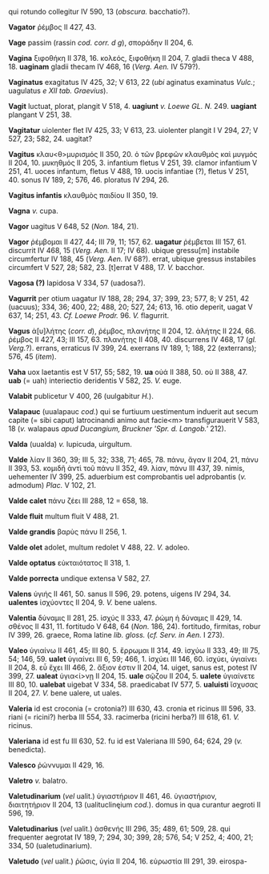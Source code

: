 qui rotundo collegitur IV 590, 13 (*οbscura.* bacchatio?).

**Vagator** ῥέμβος II 427, 43.

**Vage** passim (rassin *cod. corr. d g*), σποράδην II 204, 6.

**Vagina** ξιφοθήκη II 378, 16. κολεός, ξιφοθήκη II 204, 7. gladii theca
V 488, 18. **uaginam** gladii thecam IV 468, 16 (*Verg. Aen.* IV
579?).

**Vaginatus** exagitatus IV 425, 32; V 613, 22 (*ubi* aginatus
examinatus *Vulc.*; uagulatus *e XII tab. Graevius*).

**Vagit** luctuat, plorat, plangit V 518, 4. **uagiunt** *v. Loewe GL.
N.* 249. **uagiant** plangant V 251, 38.

**Vagitatur** uiolenter flet IV 425, 33; V 613, 23. uiolenter plangit I
V 294, 27; V 527, 23; 582, 24. uagitat?

**Vagitus** κλαυ\<θ\>μυρισμός II 350, 20. ὁ τῶν βρεφῶν κλαυθμὸς καὶ
μυγμός II 204, 10. μυκηθμός II 205, 3. infantium fletus V 251, 39.
clamor infantium V 251, 41. uoces infantum, fletus V 488, 19. uocis
infantiae (?), fletus V 251, 40. sonus IV 189, 2; 576, 46. ploratus IV
294, 26.

**Vagitus infantis** κλαυθμὸς παιδίου II 350, 19.

**Vagna** *v.* cupa.

**Vagor** uagitus V 648, 52 (*Non.* 184, 21).

**Vagor** ῥέμβομαι II 427, 44; III 79, 11; 157, 62. **uagatur** ῥέμβεται
III 157, 61. discurrit IV 468, 15 (*Verg. Aen.* II 17; IV 68). ubique
gressu[m] instabile circumfertur IV 188, 45 (*Verg. Aen.* IV 68?).
errat, ubique gressus instabiles circumfert V 527, 28; 582, 23.
[t]errat V 488, 17. *V.* bacchor.

**Vagosa (?)** lapidosa V 334, 57 (uadosa?).

**Vagurrit** per otium uagatur IV 188, 28; 294, 37; 399, 23; 577, 8; V
251, 42 (uacuus); 334, 36; 400, 22; 488, 20; 527, 24; 613, 16. otio
deperit, uagat V 637, 14; 251, 43. *Cf. Loewe Prodr.* 96. *V.*
flagurrit.

**Vagus** ἀ[υ]λήτης (*corr. d*), ῥέμβος, πλανήτης II 204, 12. ἀλήτης
II 224, 66. ῥέμβος II 427, 43; III 157, 63. πλανήτης II 408, 40.
discurrens IV 468, 17 (*gl. Verg.*?). errans, erraticus IV 399, 24.
exerrans IV 189, 1; 188, 22 (exterrans); 576, 45 (*item*).

**Vaha** uox laetantis est V 517, 55; 582, 19. **ua** οὐά II 388, 50. οὐ
II 388, 47. **uab** (= uah) interiectio deridentis V 582, 25. *V.* euge.

**Valabit** publicetur V 400, 26 (uulgabitur *H.*).

**Valapauc** (uualapauc *cod.*) qui se furtiuum uestimentum induerit aut
secum capite (= sibi caput) latrocinandi animo aut facie\<m\>
transfigurauerit V 583, 18 (*v.* walapaus *apud Ducangium, Bruckner
'Spr. d. Langob.'* 212).

**Valda** (uualda) *v.* lupicuda, uirgultum.

**Valde** λίαν II 360, 39; III 5, 32; 338, 71; 465, 78. πάνυ, ἄγαν II
204, 21, πάνυ II 393, 53. κομιδῆ ἀντὶ τοῦ πάνυ II 352, 49. λίαν, πάνυ
III 437, 39. nimis, uehementer IV 399, 25. aduerbium est comprobantis
uel adprobantis (*v.* admodum) *Plac.* V 102, 21.

**Valde calet** πάνυ ζέει III 288, 12 = 658, 18.

**Valde fluit** multum fluit V 488, 21.

**Valde grandis** βαρὺς πάνυ II 256, 1.

**Valde olet** adolet, multum redolet V 488, 22. *V.* adoleo.

**Valde optatus** εὐκταιότατος II 318, 1.

**Valde porrecta** undique extensa V 582, 27.

**Valens** ὑγιής II 461, 50. sanus II 596, 29. potens, uigens IV 294,
34. **ualentes** ἰσχύοντες II 204, 9. *V.* bene ualens.

**Valentia** δύναμις II 281, 25. ἰσχύς II 333, 47. ῥώμη ἡ δύναμις II
429, 14. σθένος II 431, 11. fortitudo V 648, 64 (*Non.* 186, 24).
fortitudo, firmitas, robur IV 399, 26. graece, Roma latine *lib. gloss.*
(*cf. Serv. in Aen.* I 273).

**Valeo** ὑγιαίνω II 461, 45; III 80, 5. ἔρρωμαι II 314, 49. ἰσχύω II
333, 49; III 75, 54; 146, 59. **ualet** ὑγιαίνει III 6, 59; 466, 1.
ἰσχύει III 146, 60. ἰσχύει, ὑγιαίνει II 204, 8. εὖ ἔχει III 466, 2.
ἄξιον ἐστιν II 204, 14. uiget, sanus est, potest IV 399, 27. **ualeat**
ὑγια\<ί\>νῃ II 204, 15. **uale** σῷζου II 204, 5. **ualete** ὑγιαίνετε
III 80, 10. **ualebat** uigebat V 334, 58. praedicabat IV 577, 5.
**ualuisti** ἴσχυσας II 204, 27. *V.* bene ualere, ut uales.

**Valeria** id est croconia (= crotonia?) III 630, 43. cronia et ricinus
III 596, 33. riani (= ricini?) herba III 554, 33. racimerba (ricini
herba?) III 618, 61. *V.* ricinus.

**Valeriana** id est fu III 630, 52. fu id est Valeriana III 590, 64;
624, 29 (*v.* benedicta).

**Valesco** ῥώννυμαι II 429, 16.

**Valetro** *v.* balatro.

**Valetudinarium** (*vel* ualit.) ὑγιαστήριον II 461, 46. ὑγιαστήριον,
διαιτητήριον II 204, 13 (ualituclinęium *cod.*). domus in qua curantur
aegroti II 596, 19.

**Valetudinarius** (*vel* ualit.) ἀσθενής III 296, 35; 489, 61; 509, 28.
qui frequenter aegrotat IV 189, 7; 294, 30; 399, 28; 576, 54; V 252, 4;
400, 21; 334, 50 (ualetudinarium).

**Valetudo** (*vel* ualit.) ῥῶσις, ὑγία II 204, 16. εὐρωστία III 291,
39. eirospa-
